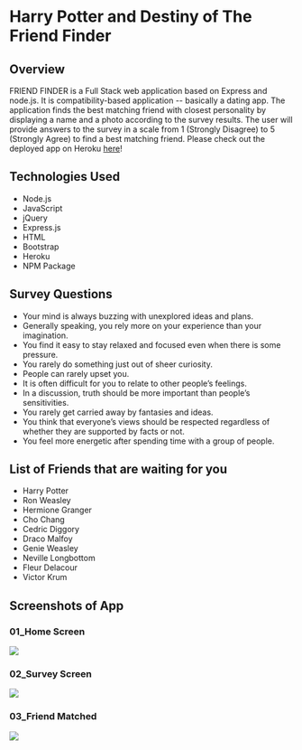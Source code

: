 # Harry Potter and Destiny of The Friend Finder


## Overview
FRIEND FINDER is a Full Stack web application based on Express and node.js. It is compatibility-based application -- basically a dating app. The application finds the best matching friend with closest personality by displaying a name and a photo according to the survey results. The user will provide answers to the survey in a scale from 1 (Strongly Disagree) to 5 (Strongly Agree) to find a best matching friend.
Please check out the deployed app on Heroku [here](https://finding-my-harry.herokuapp.com/)!


## Technologies Used
- Node.js
- JavaScript
- jQuery
- Express.js
- HTML
- Bootstrap
- Heroku
- NPM Package


## Survey Questions
- Your mind is always buzzing with unexplored ideas and plans.
- Generally speaking, you rely more on your experience than your imagination.
- You find it easy to stay relaxed and focused even when there is some pressure.
- You rarely do something just out of sheer curiosity.
- People can rarely upset you.
- It is often difficult for you to relate to other people’s feelings.
- In a discussion, truth should be more important than people’s sensitivities.
- You rarely get carried away by fantasies and ideas.
- You think that everyone’s views should be respected regardless of whether they are supported by facts or not.
- You feel more energetic after spending time with a group of people.


## List of Friends that are waiting for you
- Harry Potter
- Ron Weasley
- Hermione Granger
- Cho Chang
- Cedric Diggory
- Draco Malfoy
- Genie Weasley
- Neville Longbottom
- Fleur Delacour
- Victor Krum


## Screenshots of App

### 01_Home Screen
<img src=".png">

### 02_Survey Screen
<img src=".png">

### 03_Friend Matched
<img src=".png">
